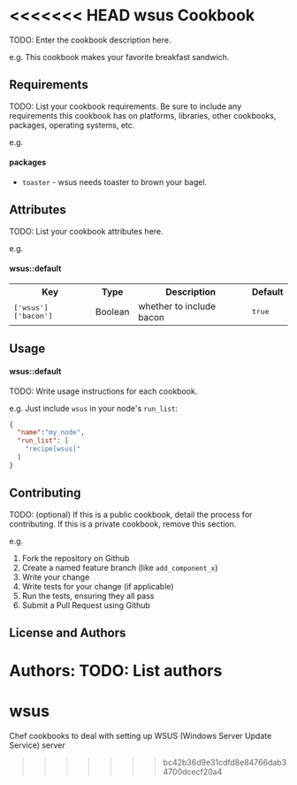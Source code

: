 <<<<<<< HEAD
wsus Cookbook
=============
TODO: Enter the cookbook description here.

e.g.
This cookbook makes your favorite breakfast sandwich.

Requirements
------------
TODO: List your cookbook requirements. Be sure to include any requirements this cookbook has on platforms, libraries, other cookbooks, packages, operating systems, etc.

e.g.
#### packages
- `toaster` - wsus needs toaster to brown your bagel.

Attributes
----------
TODO: List your cookbook attributes here.

e.g.
#### wsus::default
<table>
  <tr>
    <th>Key</th>
    <th>Type</th>
    <th>Description</th>
    <th>Default</th>
  </tr>
  <tr>
    <td><tt>['wsus']['bacon']</tt></td>
    <td>Boolean</td>
    <td>whether to include bacon</td>
    <td><tt>true</tt></td>
  </tr>
</table>

Usage
-----
#### wsus::default
TODO: Write usage instructions for each cookbook.

e.g.
Just include `wsus` in your node's `run_list`:

```json
{
  "name":"my_node",
  "run_list": [
    "recipe[wsus]"
  ]
}
```

Contributing
------------
TODO: (optional) If this is a public cookbook, detail the process for contributing. If this is a private cookbook, remove this section.

e.g.
1. Fork the repository on Github
2. Create a named feature branch (like `add_component_x`)
3. Write your change
4. Write tests for your change (if applicable)
5. Run the tests, ensuring they all pass
6. Submit a Pull Request using Github

License and Authors
-------------------
Authors: TODO: List authors
=======
wsus
====

Chef cookbooks to deal with setting up WSUS (Windows Server Update Service) server
>>>>>>> bc42b36d9e31cdfd8e84766dab34700dcecf20a4
